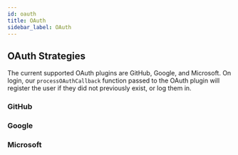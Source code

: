 ```yaml
---
id: oauth
title: OAuth
sidebar_label: OAuth
---
```


## OAuth Strategies

The current supported OAuth plugins are GitHub, Google, and Microsoft. On login, our `processOAuthCallback` function passed to the OAuth plugin will register the user if they did not previously exist, or log them in.

### GitHub

### Google

### Microsoft

